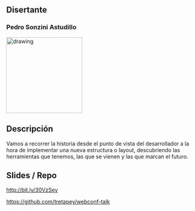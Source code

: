 ## Disertante

### Pedro Sonzini Astudillo

<img src="https://raw.githubusercontent.com/WebConfTech/website-2019/master/src/assets/images/speakers/pedro-sonzini-astudillo.jpg" alt="drawing" width="200"/>


## Descripción

Vamos a recorrer la historia desde el punto de vista del desarrollador a la hora de implementar una nueva estructura o layout, descubriendo las herramientas que tenemos, las que se vienen y las que marcan el futuro.


## Slides / Repo

http://bit.ly/30VzSey

https://github.com/tretapey/webconf-talk


